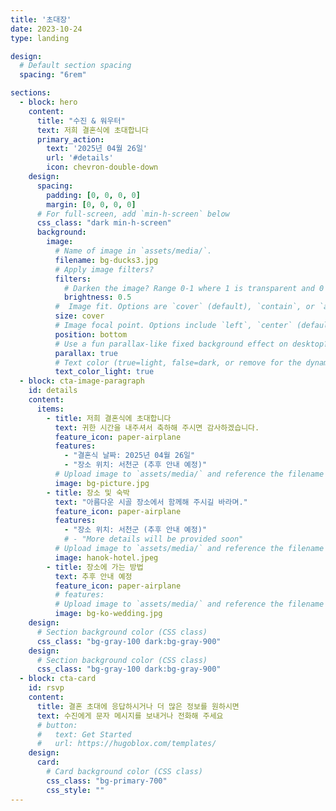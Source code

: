 ```yaml
---
title: '초대장'
date: 2023-10-24
type: landing

design:
  # Default section spacing
  spacing: "6rem"

sections:
  - block: hero
    content:
      title: "수진 & 워우터"
      text: 저희 결혼식에 초대합니다
      primary_action:
        text: '2025년 04월 26일'
        url: '#details'
        icon: chevron-double-down
    design:
      spacing:
        padding: [0, 0, 0, 0]
        margin: [0, 0, 0, 0]
      # For full-screen, add `min-h-screen` below
      css_class: "dark min-h-screen"
      background:
        image:
          # Name of image in `assets/media/`.
          filename: bg-ducks3.jpg
          # Apply image filters?
          filters:
            # Darken the image? Range 0-1 where 1 is transparent and 0 is opaque.
            brightness: 0.5
          #  Image fit. Options are `cover` (default), `contain`, or `actual` size.
          size: cover
          # Image focal point. Options include `left`, `center` (default), or `right`.
          position: bottom
          # Use a fun parallax-like fixed background effect on desktop? true/false
          parallax: true
          # Text color (true=light, false=dark, or remove for the dynamic theme color).
          text_color_light: true
  - block: cta-image-paragraph
    id: details
    content:
      items:
        - title: 저희 결혼식에 초대합니다
          text: 귀한 시간을 내주셔서 축하해 주시면 감사하겠습니다.
          feature_icon: paper-airplane
          features:
            - "결혼식 날짜: 2025년 04월 26일"
            - "장소 위치: 서천군 (추후 안내 예정)"
          # Upload image to `assets/media/` and reference the filename here
          image: bg-picture.jpg
        - title: 장소 및 숙박
          text: "아름다운 시골 장소에서 함께해 주시길 바라며."
          feature_icon: paper-airplane
          features:
            - "장소 위치: 서천군 (추후 안내 예정)"
            # - "More details will be provided soon"
          # Upload image to `assets/media/` and reference the filename here
          image: hanok-hotel.jpeg
        - title: 장소에 가는 방법
          text: 추후 안내 예정
          feature_icon: paper-airplane
          # features:
          # Upload image to `assets/media/` and reference the filename here
          image: bg-ko-wedding.jpg
    design:
      # Section background color (CSS class)
      css_class: "bg-gray-100 dark:bg-gray-900"     
    design:
      # Section background color (CSS class)
      css_class: "bg-gray-100 dark:bg-gray-900"
  - block: cta-card
    id: rsvp
    content:
      title: 결혼 초대에 응답하시거나 더 많은 정보를 원하시면
      text: 수진에게 문자 메시지를 보내거나 전화해 주세요
      # button:
      #   text: Get Started
      #   url: https://hugoblox.com/templates/
    design:
      card:
        # Card background color (CSS class)
        css_class: "bg-primary-700"
        css_style: ""
---
```

